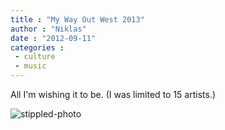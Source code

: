 ```yaml
---
title : "My Way Out West 2013"
author : "Niklas"
date : "2012-09-11"
categories : 
 - culture
 - music
---
```


All I'm wishing it to be. (I was limited to 15 artists.)

![stippled-photo](https://s3.amazonaws.com/assets.stippleit.com/photos/4825461/original/NiklasWayOutWestPoster2013.jpg?1347338921)
<script type="text/javascript" async src="https://stipple.com/embed/4825461.js"></script>
